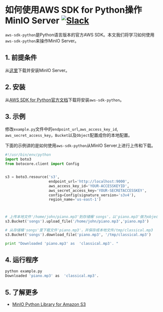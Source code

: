 # 如何使用AWS SDK for Python操作MinIO Server [![Slack](https://slack.minio.io/slack?type=svg)](https://slack.minio.io)

`aws-sdk-python`是Python语言版本的官方AWS SDK。本文我们将学习如何使用`aws-sdk-python`来操作MinIO Server。

## 1. 前提条件

从[这里](https://docs.minio.io/docs/minio-quickstart-guide)下载并安装MinIO Server。

## 2. 安装

从[AWS SDK for Python官方文档](https://aws.amazon.com/sdk-for-python/)下载将安装`aws-sdk-python`。

## 3. 示例

修改``example.py``文件中的``endpoint_url``,``aws_access_key_id``, ``aws_secret_access_key``，``Bucket``以及``Object``配置成你的本地配置。

下面的示例讲的是如何使用`aws-sdk-python`从MinIO Server上进行上传和下载。

```python
#!/usr/bin/env/python
import boto3
from botocore.client import Config


s3 = boto3.resource('s3',
                    endpoint_url='http://localhost:9000',
                    aws_access_key_id='YOUR-ACCESSKEYID',
                    aws_secret_access_key='YOUR-SECRETACCESSKEY',
                    config=Config(signature_version='s3v4'),
                    region_name='us-east-1')



# 上传本地文件'/home/john/piano.mp3'到存储桶'songs'，以'piano.mp3'做为object name。
s3.Bucket('songs').upload_file('/home/john/piano.mp3','piano.mp3')

# 从存储桶'songs'里下载文件'piano.mp3'，并保存成本地文件/tmp/classical.mp3
s3.Bucket('songs').download_file('piano.mp3', '/tmp/classical.mp3')

print "Downloaded 'piano.mp3' as  'classical.mp3'. "
```

## 4. 运行程序

```sh
python example.py
Downloaded 'piano.mp3' as  'classical.mp3'.
```
## 5. 了解更多

* [MinIO Python Library for Amazon S3](https://docs.minio.io/docs/python-client-quickstart-guide)
